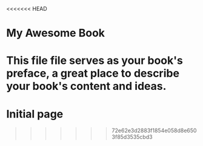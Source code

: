 <<<<<<< HEAD
# My Awesome Book

This file file serves as your book's preface, a great place to describe your book's content and ideas.
=======
# Initial page

>>>>>>> 72e62e3d2883f1854e058d8e6503f85d3535cbd3
